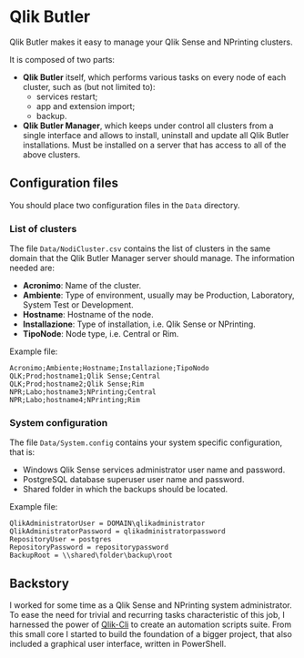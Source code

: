 # Qlik Butler

Qlik Butler makes it easy to manage your Qlik Sense and NPrinting clusters.

It is composed of two parts:

- **Qlik Butler** itself, which performs various tasks on every node of each cluster, such as (but not limited to):
  - services restart;
  - app and extension import;
  - backup.
- **Qlik Butler Manager**, which keeps under control all clusters from a single interface and allows to install, uninstall and update all Qlik Butler installations. Must be installed on a server that has access to all of the above clusters.

## Configuration files

You should place two configuration files in the `Data` directory.

### List of clusters

The file `Data/NodiCluster.csv` contains the list of clusters in the same domain that the Qlik Butler Manager server should manage.
The information needed are:

- **Acronimo**: Name of the cluster.
- **Ambiente**: Type of environment, usually may be Production, Laboratory, System Test or Development.
- **Hostname**: Hostname of the node.
- **Installazione**: Type of installation, i.e. Qlik Sense or NPrinting.
- **TipoNode**: Node type, i.e. Central or Rim.

Example file:

```
Acronimo;Ambiente;Hostname;Installazione;TipoNodo
QLK;Prod;hostname1;Qlik Sense;Central
QLK;Prod;hostname2;Qlik Sense;Rim
NPR;Labo;hostname3;NPrinting;Central
NPR;Labo;hostname4;NPrinting;Rim
```

### System configuration

The file `Data/System.config` contains your system specific configuration, that is:

- Windows Qlik Sense services administrator user name and password.
- PostgreSQL database superuser user name and password.
- Shared folder in which the backups should be located.

Example file:

```
QlikAdministratorUser = DOMAIN\qlikadministrator
QlikAdministratorPassword = qlikadministratorpassword
RepositoryUser = postgres
RepositoryPassword = repositorypassword
BackupRoot = \\shared\folder\backup\root
```

## Backstory

I worked for some time as a Qlik Sense and NPrinting system administrator. To ease the need for trivial and recurring tasks characteristic of this job, I harnessed the power of [Qlik-Cli][qcli] to create an automation scripts suite. From this small core I started to build the foundation of a bigger project, that also included a graphical user interface, written in PowerShell.

[qcli]: https://github.com/ahaydon/Qlik-Cli
